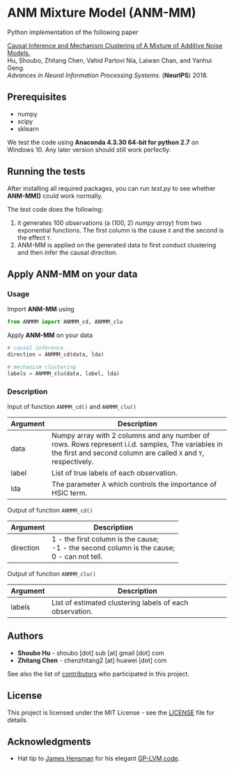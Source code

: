 # ANM Mixture Model (ANM-MM)

Python implementation of the following paper

[Causal Inference and Mechanism Clustering of A Mixture of Additive Noise Models.](http://papers.nips.cc/paper/7767-causal-inference-and-mechanism-clustering-of-a-mixture-of-additive-noise-models)  
Hu, Shoubo, Zhitang Chen, Vahid Partovi Nia, Laiwan Chan, and Yanhui Geng.  
*Advances in Neural Information Processing Systems.* (**NeurIPS**) 2018.

## Prerequisites
- numpy
- scipy
- sklearn

We test the code using **Anaconda 4.3.30 64-bit for python 2.7** on Windows 10. Any later version should still work perfectly.

## Running the tests

After installing all required packages, you can run *test.py* to see whether **ANM-MM()** could work normally.

The test code does the following:
1. it generates 100 observations (a (100, 2) *numpy array*) from two exponential functions. The first column is the cause `X` and the second is the effect `Y`.
2. ANM-MM is applied on the generated data to first conduct clustering and then infer the causal direction.

## Apply **ANM-MM** on your data

### Usage

Import **ANM-MM** using

```python
from ANMMM import ANMMM_cd, ANMMM_clu
```

Apply **ANM-MM** on your data

```python
# causal inference
direction = ANMMM_cd(data, lda)

# mechanism clustering
labels = ANMMM_clu(data, label, lda)
```

### Description

Input of function `ANMMM_cd()` and `ANMMM_clu()`

| Argument  | Description  |
|---|---|
|data | Numpy array with 2 columns and any number of rows. Rows represent i.i.d. samples, The variables in the first and second column are called `X` and `Y`, respectively.|
|label | List of true labels of each observation. |
|lda |The parameter $\lambda$ which controls the importance of HSIC term. |

Output of function `ANMMM_cd()`

| Argument  | Description  |
|---|---|
|direction | 1  - the first column is the cause;<br/>-1 - the second column is the cause;<br/>0  - can not tell. |

Output of function `ANMMM_clu()`

| Argument  | Description  |
|---|---|
|labels | List of estimated clustering labels of each observation.|

## Authors

* **Shoubo Hu** - shoubo [dot] sub [at] gmail [dot] com
* **Zhitang Chen** - chenzhitang2 [at] huawei [dot] com

See also the list of [contributors](https://github.com/amber0309/GPPOM/graphs/contributors) who participated in this project.

## License

This project is licensed under the MIT License - see the [LICENSE](LICENSE) file for details.

## Acknowledgments

* Hat tip to [James Hensman](http://jameshensman.github.io/) for his elegant [GP-LVM code](https://github.com/jameshensman/pythonGPLVM).
